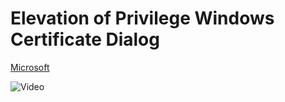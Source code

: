 # Elevation of Privilege Windows Certificate Dialog

[Microsoft](https://portal.msrc.microsoft.com/en-US/security-guidance/advisory/CVE-2019-1388)

![Video]()